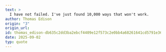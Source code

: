 ```yaml
---
text: >
  I have not failed. I've just found 10,000 ways that won't work.
author: Thomas Edison
origin: "3"
origin_url: 
id: thomas_edison-db635c2dd3ba2ebcf4409e12f573c2e0bb4a68261641cd5791e369a31d808161
date: 2025-09-02
typ: quote
---
```

